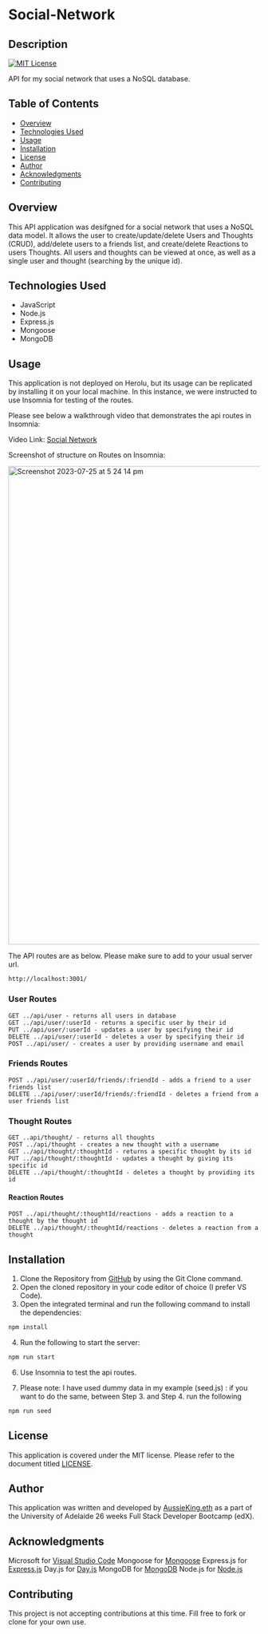 # Social-Network

## Description

[![MIT License](https://img.shields.io/badge/License-MIT-yellow.svg)](https://opensource.org/licenses/MIT)

API for my social network that uses a NoSQL database.

## Table of Contents

- [Overview](#overview)
- [Technologies Used](#technologies-used)
- [Usage](#usage)
- [Installation](#installation)
- [License](#license)
- [Author](#author)
- [Acknowledgments](#acknowledgments)
- [Contributing](#contributing)

## Overview

This API application was desifgned for a social network that uses a NoSQL data model. 
It allows the user to create/update/delete Users and Thoughts (CRUD), add/delete users to a friends list, and create/delete Reactions to users Thoughts. 
All users and thoughts can be viewed at once, as well as a single user and thought (searching by the unique id).

## Technologies Used

  - JavaScript
  - Node.js
  - Express.js
  - Mongoose
  - MongoDB

## Usage

This application is not deployed on Herolu, but its usage can be replicated by installing it on your local machine.
In this instance, we were instructed to use Insomnia for testing of the routes.

Please see below a walkthrough video that demonstrates the api routes in Insomnia:

Video Link: [Social Network](https://drive.google.com/file/d/1Ve9BGmumfHM3F71aP2m8bmfFvMtFOMuT/view)

Screenshot of structure on Routes on Insomnia:

<img width="959" alt="Screenshot 2023-07-25 at 5 24 14 pm" src="https://github.com/AussieKing/Social-Network/assets/126050763/9a519fce-efb8-42c7-8c1a-f66833480db0">


The API routes are as below.
Please make sure to add to your usual server url.

```
http://localhost:3001/
```

### User Routes

```
GET ../api/user - returns all users in database
GET ../api/user/:userId - returns a specific user by their id
PUT ../api/user/:userId - updates a user by specifying their id
DELETE ../api/user/:userId - deletes a user by specifying their id
POST ../api/user/ - creates a user by providing username and email
```

### Friends Routes
```
POST ../api/user/:userId/friends/:friendId - adds a friend to a user friends list
DELETE ../api/user/:userId/friends/:friendId - deletes a friend from a user friends list
```

### Thought Routes

```
GET ..api/thought/ - returns all thoughts
POST ../api/thought - creates a new thought with a username
GET ../api/thought/:thoughtId - returns a specific thought by its id
PUT ../api/thought/:thoughtId - updates a thought by giving its specific id
DELETE ../api/thought/:thoughtId - deletes a thought by providing its id
```

#### Reaction Routes

```
POST ../api/thought/:thoughtId/reactions - adds a reaction to a thought by the thought id
DELETE ../api/thought/:thoughtId/reactions - deletes a reaction from a thought
```

## Installation

1. Clone the Repository from [GitHub](https://github.com/AussieKing/Social-Network.git) by using the Git Clone command.
2. Open the cloned repository in your code editor of choice (I prefer VS Code).
3. Open the integrated terminal and run the following command to install the dependencies:

```bash
npm install
```

4. Run the following to start the server:

```bash
npm run start
```

6. Use Insomnia to test the api routes.

7. Please note: I have used dummy data in my example (seed.js) : if you want to do the same, between Step 3. and Step 4. run the following

```bash
npm run seed
```

## License

This application is covered under the MIT license. Please refer to the document titled [LICENSE](LICENSE).

## Author

This application was written and developed by [AussieKing.eth](https://github.com/AussieKing) as a part of the University of Adelaide 26 weeks Full Stack Developer Bootcamp (edX).

## Acknowledgments

Microsoft for [Visual Studio Code](https://code.visualstudio.com/)
Mongoose for [Mongoose](https://mongoosejs.com/)
Express.js for [Express.js](https://expressjs.com/)
Day.js for [Day.js](https://day.js.org/)
MongoDB for [MongoDB](https://www.mongodb.com/)
Node.js for [Node.js](https://nodejs.org/en/)

## Contributing

This project is not accepting contributions at this time. Fill free to fork or clone for your own use.

